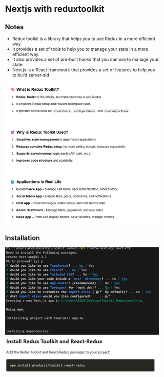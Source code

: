 # Nextjs with reduxtoolkit

## Notes
- Redux toolkit is a library that helps you to use Redux in a more efficient way.
- It provides a set of tools to help you to manage your state in a more efficient way.
- It also provides a set of pre-built hooks that you can use to manage your state.
- Next.js is a React framework that provides a set of features to help you to build server-sid

![Features](public/NotesRedux.png)

## Installation

![Installation](public/installation.png)
![Installation](public/reduxtoolkit.png)